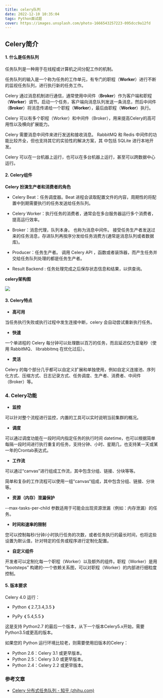 ```yaml
---
title: celery队列
date: 2022-12-10 10:35:04
tags: Python面试题
cover: https://images.unsplash.com/photo-1666543257223-095dcc9a12fd
---
```




## Celery简介

#### 1. 什么是任务队列

任务队列是一种用于在线程或计算机之间分配工作的机制。

任务队列的输入是一个称为任务的工作单元，有专门的职程（**Worker**）进行不断的监视任务队列，进行执行新的任务工作。

Celery 通过消息机制进行通信，通常使用中间件（**Broker**）作为客户端和职程（**Worker**）调节。启动一个任务，客户端向消息队列发送一条消息，然后中间件（**Broker**）将消息传递给一个职程（**Worker**），最后由职程（**Worker**）执行。

Celery 可以有多个职程（Worker）和中间件（Broker），用来提高Celery的高可用性以及横向扩展能力。

Celery 需要消息中间件来进行发送和接收消息。 RabbitMQ 和 Redis 中间件的功能比较齐全，但也支持其它的实验性的解决方案，其 中包括 SQLite 进行本地开发。

Celery 可以在一台机器上运行，也可以在多台机器上运行，甚至可以跨数据中心运行。

#### 2. Celery组件

**Celery 扮演生产者和消费者的角色**

- Celery Beat：任务调度器。Beat 进程会读取配置文件的内容，周期性的将配置中到期需要执行的任务发送给任务队列。

- Celery Worker：执行任务的消费者，通常会在多台服务器运行多个消费者，提高运行效率。

- Broker：消息代理，队列本身。 也称为消息中间件。 接受任务生产者发送过来的任务消息，存进队列再按序分发给任务消费方(通常是消息队列或者数据库)。

- Producer：任务生产者。 调用 Celery API ，函数或者装饰器，而产生任务并交给任务队列处理的都是任务生产者。

- Result Backend : 任务处理完成之后保存状态信息和结果，以供查询。

**celery架构图**

![](https://pic3.zhimg.com/80/v2-5beea41170db3f01ea379bc1e6520bda_720w.webp)

#### 3. Celery特点

- **高可用**

当任务执行失败或执行过程中发生连接中断，celery 会自动尝试重新执行任务。

- **快速**

一个单进程的 Celery 每分钟可以处理数以百万的任务，而且延迟仅为亚毫秒（使用 RabbitMQ、 librabbitmq 在优化过后）。

- **灵活**

Celery 的每个部分几乎都可以自定义扩展和单独使用，例如自定义连接池、序列化方式、压缩方式、日志记录方式、任务调度、生产者、消费者、中间件（Broker）等。

### 4. Celery功能

- **监控**

可以针对整个流程进行监控，内置的工具可以实时说明当前集群的概况。

- **调度**

可以通过调度功能在一段时间内指定任务的执行时间 datetime，也可以根据简单每隔一段时间进行执行重复的任务，支持分钟、小时、星期几，也支持某一天或某一年的Crontab表达式。

- **工作流**

可以通过“canvas”进行组成工作流，其中包含分组、链接、分块等等。

简单和复杂的工作流程可以使用一组“canvas“组成，其中包含分组、链接、分块等。

- **资源（内存）泄漏保护**

--max-tasks-per-child 参数适用于可能会出现资源泄漏（例如：内存泄漏）的任务。

- **时间和速率的限制**

您可以控制每秒/分钟/小时执行任务的次数，或者任务执行的最长时间，也将这些设置为默认值，针对特定的任务或程序进行定制化配置。

- **自定义组件**

开发者可以定制化每一个职程（Worker）以及额外的组件。职程（Worker）是用 “bootsteps” 构建的-一个依赖关系图，可以对职程（Worker）的内部进行细粒度控制。

#### 5. 版本要求

Celery 4.0 运行：

- Python ❨2.7,3.4,3.5❩  

- PyPy ❨5.4,5.5❩  

这是支持 Python2.7 的最后一个版本，从下一个版本Celery5.x开始，需要Python3.5或更高的版本。

如果您的 Python 运行环境比较老，则需要使用旧版本的Celery：

- Python 2.6：Celery 3.1 或更早版本。
- Python 2.5：Celery 3.0 或更早版本。
- Python 2.4：Celery 2.2 或更早版本。







### 参考文章

- [Celery 分布式任务队列 - 知乎 (zhihu.com)](https://zhuanlan.zhihu.com/p/337138573?utm_id=0)

